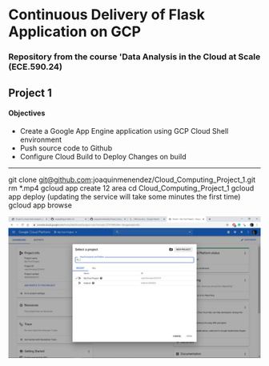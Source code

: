 # Continuous Delivery of Flask Application on GCP
### Repository from the course 'Data Analysis in the Cloud at Scale (ECE.590.24)

## Project 1
#### Objectives

- Create a Google App Engine application using GCP Cloud Shell environment
- Push source code to Github
- Configure Cloud Build to Deploy Changes on build

---

git clone git@github.com:joaquinmenendez/Cloud_Computing_Project_1.git
rm *.mp4
gcloud app create
12 area
cd Cloud_Computing_Project_1
gcloud app deploy (updating the service will take some minutes the first time)
gcloud app browse

![Create project](/Images/Slide1.JPG)